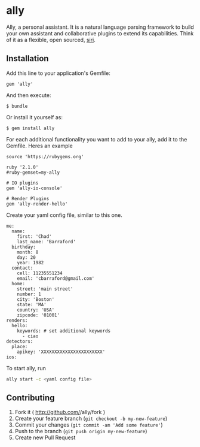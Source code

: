 ally
====

Ally, a personal assistant. It is a natural language parsing framework to build your own assistant and collaborative plugins to extend its capabilities. Think of it as a flexible, open sourced, [siri](http://www.apple.com/ios/siri/?cid=wwa-us-kwg-features-com). 

## Installation

Add this line to your application's Gemfile:

    gem 'ally'

And then execute:

    $ bundle

Or install it yourself as:

    $ gem install ally

For each additional functionality you want to add to your ally, add it to the Gemfile.
Heres an example

```
source 'https://rubygems.org'

ruby '2.1.0'
#ruby-gemset=my-ally

# IO plugins
gem 'ally-io-console'

# Render Plugins
gem 'ally-render-hello'
```

Create your yaml config file, similar to this one.

```
me:
  name:
    first: 'Chad'
    last_name: 'Barraford'
  birthday:
    month: 8
    day: 20
    year: 1982
  contact:
    cell: 11235551234
    email: 'cbarraford@gmail.com'
  home:
    street: 'main street'
    number: 1
    city: 'Boston'
    state: 'MA'
    country: 'USA'
    zipcode: '01001'
renders:
  hello:
    keywords: # set additional keywords
      - ciao
detectors:
  place:
    apikey: 'XXXXXXXXXXXXXXXXXXXXXXX'
ios:
```

To start ally, run 

```bash
ally start -c <yaml config file>
```

## Contributing

1. Fork it ( http://github.com/<my-github-username>/ally/fork )
2. Create your feature branch (`git checkout -b my-new-feature`)
3. Commit your changes (`git commit -am 'Add some feature'`)
4. Push to the branch (`git push origin my-new-feature`)
5. Create new Pull Request
